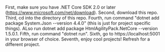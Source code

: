 First, make sure you have .NET Core SDK 2.0 or later (https://www.microsoft.com/net/download).
Second, download this repo.
Third, cd into the directory of this repo.
Fourth, run command "dotnet add package System.Json --version 4.4.0" (this is just for project specific things).
    ALso run dotnet add package HtmlAgilityPack.NetCore --version 1.5.0.1. 
Fifth, run command "dotnet run".
Sixth, go to https://localhost:5001 in your browser of choice.
Seventh, enjoy cool projects! Refresh for a different project.
